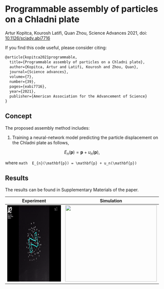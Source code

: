 # Programmable assembly of particles on a Chladni plate
Artur Kopitca, Kourosh Latifi, Quan Zhou, Science Advances 2021, doi: [10.1126/sciadv.abi7716](https://www.science.org/doi/pdf/10.1126/sciadv.abi7716)

If you find this code useful, please consider citing:
```
@article{kopitca2021programmable,
  title={Programmable assembly of particles on a Chladni plate},
  author={Kopitca, Artur and Latifi, Kourosh and Zhou, Quan},
  journal={Science advances},
  volume={7},
  number={39},
  pages={eabi7716},
  year={2021},
  publisher={American Association for the Advancement of Science}
}
```
## Concept
The proposed assembly method includes:
1. Training a neural-network model predicting the particle displacement on the Chladni plate as follows,
```math
E_{n}(\mathbf{p}) = \mathbf{p} + u_n(\mathbf{p}),
```
where ```math  E_{n}(\mathbf{p}) = \mathbf{p} + u_n(\mathbf{p})```

## Results
The results can be found in Supplementary Materials of the paper.

**Experiment** | **Simulation**
------ | ------
<img src="Extra/Experiment.gif" width="390" height="250"  /> | <img src="Extra/Simulation.gif" width="300" height="250"  /> 




